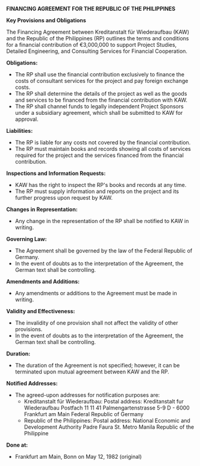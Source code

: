**FINANCING AGREEMENT FOR THE REPUBLIC OF THE PHILIPPINES**

**Key Provisions and Obligations**

The Financing Agreement between Kreditanstalt für Wiederaufbau (KAW) and the Republic of the Philippines (RP) outlines the terms and conditions for a financial contribution of €3,000,000 to support Project Studies, Detailed Engineering, and Consulting Services for Financial Cooperation.

**Obligations:**

* The RP shall use the financial contribution exclusively to finance the costs of consultant services for the project and pay foreign exchange costs.
* The RP shall determine the details of the project as well as the goods and services to be financed from the financial contribution with KAW.
* The RP shall channel funds to legally independent Project Sponsors under a subsidiary agreement, which shall be submitted to KAW for approval.

**Liabilities:**

* The RP is liable for any costs not covered by the financial contribution.
* The RP must maintain books and records showing all costs of services required for the project and the services financed from the financial contribution.

**Inspections and Information Requests:**

* KAW has the right to inspect the RP's books and records at any time.
* The RP must supply information and reports on the project and its further progress upon request by KAW.

**Changes in Representation:**

* Any change in the representation of the RP shall be notified to KAW in writing.

**Governing Law:**

* The Agreement shall be governed by the law of the Federal Republic of Germany.
* In the event of doubts as to the interpretation of the Agreement, the German text shall be controlling.

**Amendments and Additions:**

* Any amendments or additions to the Agreement must be made in writing.

**Validity and Effectiveness:**

* The invalidity of one provision shall not affect the validity of other provisions.
* In the event of doubts as to the interpretation of the Agreement, the German text shall be controlling.

**Duration:**

* The duration of the Agreement is not specified; however, it can be terminated upon mutual agreement between KAW and the RP.

**Notified Addresses:**

* The agreed-upon addresses for notification purposes are:
	+ Kreditanstalt für Wiederaufbau: Postal address: Kreditanstalt fur Wiederaufbau Postfach 11 11 41 Palmengartenstrasse 5-9 D - 6000 Frankfurt am Main Federal Republic of Germany
	+ Republic of the Philippines: Postal address: National Economic and Development Authority Padre Faura St. Metro Manila Republic of the Philippine

**Done at:**

* Frankfurt am Main, Bonn on May 12, 1982 (original)